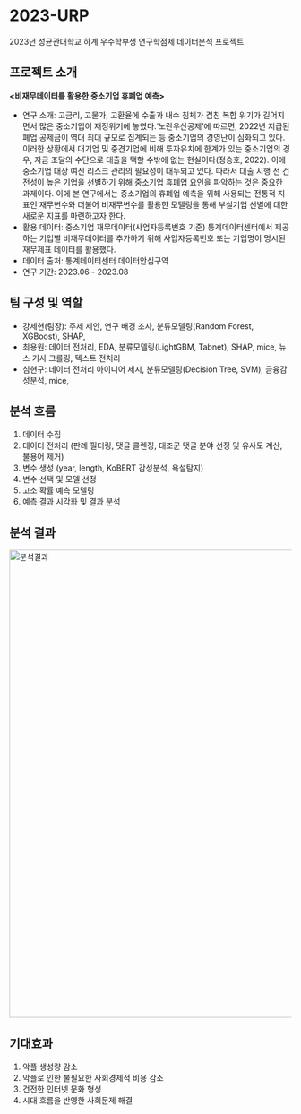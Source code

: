 # 2023-URP
2023년 성균관대학교 하계 우수학부생 연구학점제 데이터분석 프로젝트

## 프로젝트 소개
<b><비재무데이터를 활용한 중소기업 휴폐업 예측></b>

- 연구 소개: 고금리, 고물가, 고환율에 수출과 내수 침체가 겹친 복합 위기가 길어지면서 많은 중소기업이 재정위기에 놓였다.‘노란우산공제’에 따르면, 2022년 지급된 폐업 공제금이 역대 최대 규모로 집계되는 등 중소기업의 경영난이 심화되고 있다. 이러한 상황에서 대기업 및 중견기업에 비해 투자유치에 한계가 있는 중소기업의 경우, 자금 조달의 수단으로 대출을 택할 수밖에 없는 현실이다(정승호, 2022). 이에 중소기업 대상 여신 리스크 관리의 필요성이 대두되고 있다. 따라서 대출 시행 전 건전성이 높은 기업을 선별하기 위해 중소기업 휴폐업 요인을 파악하는 것은 중요한 과제이다. 이에 본 연구에서는 중소기업의 휴폐업 예측을 위해 사용되는 전통적 지표인 재무변수와 더불어 비재무변수를 활용한 모델링을 통해 부실기업 선별에 대한 새로운 지표를 마련하고자 한다. 
- 활용 데이터: 중소기업 재무데이터(사업자등록번호 기준) 통계데이터센터에서 제공하는 기업별 비재무데이터를 추가하기 위해 사업자등록번호 또는 기업명이 명시된 재무제표 데이터를 활용했다.
- 데이터 출처: 통계데이터센터 데이터안심구역
- 연구 기간: 2023.06 - 2023.08

## 팀 구성 및 역할
- 강세현(팀장): 주제 제안, 연구 배경 조사, 분류모델링(Random Forest, XGBoost), SHAP, 
- 최용원: 데이터 전처리, EDA, 분류모델링(LightGBM, Tabnet), SHAP, mice, 뉴스 기사 크롤링, 텍스트 전처리
- 심현구: 데이터 전처리 아이디어 제시, 분류모델링(Decision Tree, SVM), 금융감성분석, mice, 

## 분석 흐름
1. 데이터 수집
2. 데이터 전처리 (판례 필터링, 댓글 클렌징, 대조군 댓글 분야 선정 및 유사도 계산, 불용어 제거)
3. 변수 생성 (year, length, KoBERT 감성분석, 욕설탐지)
4. 변수 선택 및 모델 선정
5. 고소 확률 예측 모델링
6. 예측 결과 시각화 및 결과 분석

## 분석 결과
<img width="835" alt="분석결과" src="https://github.com/dayeon430/2023-2-PSAT-team-timeseries/assets/136339661/1253c348-0fab-4f30-b639-665ad12c3205">

## 기대효과
1. 악플 생성량 감소
2. 악플로 인한 불필요한 사회경제적 비용 감소
3. 건전한 인터넷 문화 형성
4. 시대 흐름을 반영한 사회문제 해결
   

